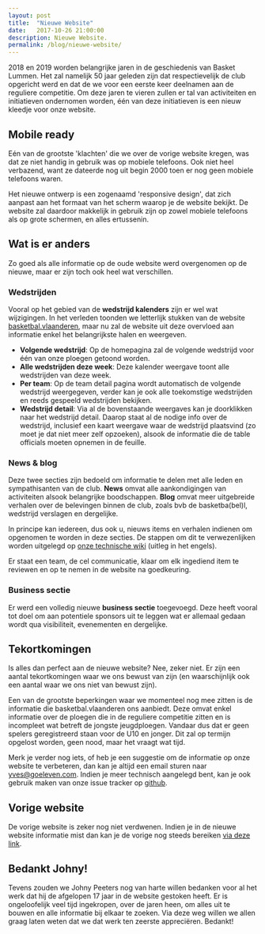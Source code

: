 ```yaml
---
layout: post
title:  "Nieuwe Website"
date:   2017-10-26 21:00:00
description: Nieuwe Website.
permalink: /blog/nieuwe-website/
---
```


2018 en 2019 worden belangrijke jaren in de geschiedenis van Basket Lummen. Het zal namelijk 50 jaar geleden zijn dat respectievelijk de club opgericht werd en dat de we voor een eerste keer deelnamen aan de reguliere competitie. Om deze jaren te vieren zullen er tal van activiteiten en initiatieven ondernomen worden, één van deze initiatieven is een nieuw kleedje voor onze website.

## Mobile ready

Eén van de grootste 'klachten' die we over de vorige website kregen, was dat ze niet handig in gebruik was op mobiele telefoons. Ook niet heel verbazend, want ze dateerde nog uit begin 2000 toen er nog geen mobiele telefoons waren.

Het nieuwe ontwerp is een zogenaamd 'responsive design', dat zich aanpast aan het formaat van het scherm waarop je de website bekijkt. De website zal daardoor makkelijk in gebruik zijn op zowel mobiele telefoons als op grote schermen, en alles ertussenin.

## Wat is er anders

Zo goed als alle informatie op de oude website werd overgenomen op de nieuwe, maar er zijn toch ook heel wat verschillen.

### Wedstrijden

Vooral op het gebied van de **wedstrijd kalenders** zijn er wel wat wijzigingen. In het verleden toonden we letterlijk stukken van de website [basketbal.vlaanderen](http://www.basketbal.vlaanderen/), maar nu zal de website uit deze overvloed aan informatie enkel het belangrijkste halen en weergeven.

* **Volgende wedstrijd**: Op de homepagina zal de volgende wedstrijd voor één van onze ploegen getoond worden.
* **Alle wedstrijden deze week**: Deze kalender weergave toont alle wedstrijden van deze week.
* **Per team**: Op de team detail pagina wordt automatisch de volgende wedstrijd weergegeven, verder kan je ook alle toekomstige wedstrijden en reeds gespeeld wedstrijden bekijken.
* **Wedstrijd detail**: Via al de bovenstaande weergaves kan je doorklikken naar het wedstrijd detail. Daarop staat al de nodige info over de wedstrijd, inclusief een kaart weergave waar de wedstrijd plaatsvind (zo moet je dat niet meer zelf opzoeken), alsook de informatie die de table officials moeten opnemen in de feuille.

### News & blog

Deze twee secties zijn bedoeld om informatie te delen met alle leden en sympathisanten van de club. **News** omvat alle aankondigingen van activiteiten alsook belangrijke boodschappen. **Blog** omvat meer uitgebreide verhalen over de belevingen binnen de club, zoals bvb de basketba(bel)l, wedstrijd verslagen en dergelijke.

In principe kan iedereen, dus ook u, nieuws items en verhalen indienen om opgenomen te worden in deze secties. De stappen om dit te verwezenlijken worden uitgelegd op [onze technische wiki](https://github.com/yvesgoeleven/BasketLummen/wiki) (uitleg in het engels).

Er staat een team, de cel communicatie, klaar om elk ingediend item te reviewen en op te nemen in de website na goedkeuring.

### Business sectie

Er werd een volledig nieuwe **business sectie** toegevoegd. Deze heeft vooral tot doel om aan potentiele sponsors uit te leggen wat er allemaal gedaan wordt qua visibiliteit, evenementen en dergelijke.

## Tekortkomingen

Is alles dan perfect aan de nieuwe website? Nee, zeker niet. Er zijn een aantal tekortkomingen waar we ons bewust van zijn (en waarschijnlijk ook een aantal waar we ons niet van bewust zijn).

Een van de grootste beperkingen waar we momenteel nog mee zitten is de informatie die basketbal.vlaanderen ons aanbiedt. Deze omvat enkel informatie over de ploegen die in de reguliere competitie zitten en is incompleet wat betreft de jongste jeugdploegen. Vandaar dus dat er geen spelers geregistreerd staan voor de U10 en jonger. Dit zal op termijn opgelost worden, geen nood, maar het vraagt wat tijd.

Merk je verder nog iets, of heb je een suggestie om de informatie op onze website te verbeteren, dan kan je altijd een email sturen naar [yves@goeleven.com](mailto://yves@goeleven.com). Indien je meer technisch aangelegd bent, kan je ook gebruik maken van onze issue tracker op [github](https://github.com/yvesgoeleven/BasketLummen/issues).

## Vorige website

De vorige website is zeker nog niet verdwenen. Indien je in de nieuwe website informatie mist dan kan je de vorige nog steeds bereiken [via deze link](/b/).

## Bedankt Johny!

Tevens zouden we Johny Peeters nog van harte willen bedanken voor al het werk dat hij de afgelopen 17 jaar in de website gestoken heeft. Er is ongeloofelijk veel tijd ingekropen, over de jaren heen, om alles uit te bouwen en alle informatie bij elkaar te zoeken. Via deze weg willen we allen graag laten weten dat we dat werk ten zeerste appreciëren. Bedankt!


